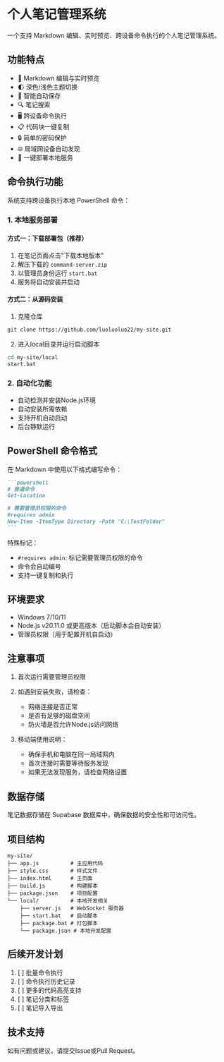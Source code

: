 # 个人笔记管理系统

一个支持 Markdown 编辑、实时预览、跨设备命令执行的个人笔记管理系统。

## 功能特点

- 📝 Markdown 编辑与实时预览
- 🌓 深色/浅色主题切换
- 💾 智能自动保存
- 🔍 笔记搜索
- 🖥️ 跨设备命令执行
- 📋 代码块一键复制
- 🔒 简单的密码保护
- 🌐 局域网设备自动发现
- 🚀 一键部署本地服务

## 命令执行功能

系统支持跨设备执行本地 PowerShell 命令：

### 1. 本地服务部署

#### 方式一：下载部署包（推荐）

1. 在笔记页面点击"下载本地版本"
2. 解压下载的 `command-server.zip`
3. 以管理员身份运行 `start.bat`
4. 服务将自动安装并启动

#### 方式二：从源码安装

1. 克隆仓库
```bash
git clone https://github.com/luoluoluo22/my-site.git
```

2. 进入local目录并运行启动脚本
```bash
cd my-site/local
start.bat
```

### 2. 自动化功能

- 自动检测并安装Node.js环境
- 自动安装所需依赖
- 支持开机自动启动
- 后台静默运行

## PowerShell 命令格式

在 Markdown 中使用以下格式编写命令：

````markdown
```powershell
# 普通命令
Get-Location

# 需要管理员权限的命令
#requires admin
New-Item -ItemType Directory -Path "C:\TestFolder"
```
````

特殊标记：
- `#requires admin`: 标记需要管理员权限的命令
- 命令会自动编号
- 支持一键复制和执行

## 环境要求

- Windows 7/10/11
- Node.js v20.11.0 或更高版本（启动脚本会自动安装）
- 管理员权限（用于配置开机自启动）

## 注意事项

1. 首次运行需要管理员权限
2. 如遇到安装失败，请检查：
   - 网络连接是否正常
   - 是否有足够的磁盘空间
   - 防火墙是否允许Node.js访问网络

3. 移动端使用说明：
   - 确保手机和电脑在同一局域网内
   - 首次连接时需要等待服务发现
   - 如果无法发现服务，请检查网络设置

## 数据存储

笔记数据存储在 Supabase 数据库中，确保数据的安全性和可访问性。

## 项目结构

```
my-site/
├── app.js          # 主应用代码
├── style.css       # 样式文件
├── index.html      # 主页面
├── build.js        # 构建脚本
├── package.json    # 项目配置
└── local/          # 本地开发相关
    ├── server.js   # WebSocket 服务器
    ├── start.bat   # 启动脚本
    ├── package.bat # 打包脚本
    └── package.json # 本地开发配置
```

## 后续开发计划

1. [ ] 批量命令执行
2. [ ] 命令执行历史记录
3. [ ] 更多的代码高亮支持
4. [ ] 笔记分类和标签
5. [ ] 笔记导入导出

## 技术支持

如有问题或建议，请提交Issue或Pull Request。 